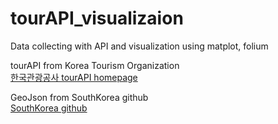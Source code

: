 # tourAPI_visualizaion
Data collecting with API and visualization using matplot, folium 


tourAPI from Korea Tourism Organization  
[한국관광공사 tourAPI homepage](http://api.visitkorea.or.kr/)

GeoJson from SouthKorea github  
[SouthKorea github](https://github.com/southkorea/southkorea-maps)


